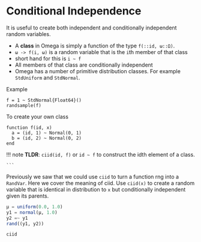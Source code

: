 # Conditional Independence

It is useful to create both independent and conditionally independent random variables.


- A __class__ in Omega is simply a function of the type `f(::id, ω::Ω)`.
- `ω -> f(i, ω)` is a random variable that is the `i`th member of that class
- short hand for this is `i ~ f`
- All members of that class are conditionally independent
- Omega has a number of primitive distribution classes.  For example `StdUniform` and `StdNormal`.

Example

```
f = 1 ~ StdNormal{Float64}()
randsample(f)
```

To create your own class

```
function f(id, x)
  a = (id, 1) ~ Normal(0, 1)
  b = (id, 2) ~ Normal(0, 2)
end
```

!!! note
    **TLDR**: `ciid(id, f)` or `id ~ f` to construct the idth element of a class.

    ```




Previously we saw that we could use `ciid` to turn a function rng into a `RandVar`.
Here we cover the meaning of ciid.
Use `ciid(x)` to create a random variable that is identical in distribution to `x` but conditionally independent given its parents.

```julia
μ = uniform(0.0, 1.0)
y1 = normal(μ, 1.0)
y2 =~ y1
rand((y1, y2))
```

```@docs
ciid
```